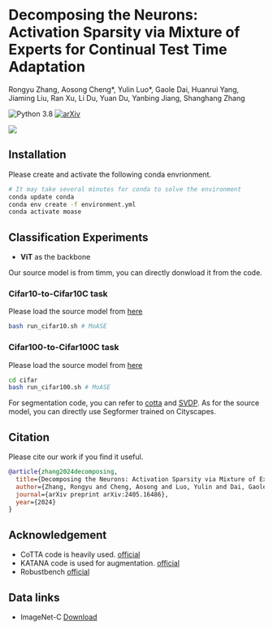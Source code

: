 # Decomposing the Neurons: Activation Sparsity via Mixture of Experts for Continual Test Time Adaptation

Rongyu Zhang, Aosong Cheng*, Yulin Luo*, Gaole Dai, Huanrui Yang, Jiaming Liu, Ran Xu, Li Du, Yuan Du, Yanbing Jiang, Shanghang Zhang 

![Python 3.8](https://img.shields.io/badge/Python-3.8-blue)
[![arXiv](https://img.shields.io/badge/arXiv-Paper-<COLOR>.svg)](https://arxiv.org/pdf/2405.16486)

<img src="MoASE.png"/>

## Installation

Please create and activate the following conda envrionment. 
```bash
# It may take several minutes for conda to solve the environment
conda update conda
conda env create -f environment.yml
conda activate moase 
```

## Classification Experiments

* **ViT** as the backbone

Our source model is from timm, you can directly donwload it from the code.


### Cifar10-to-Cifar10C task 
Please load the source model from [here](https://drive.google.com/file/d/1pAoz4Wwos74DjWPQ5d-6ntyjQkmp9FPE/view?usp=sharing)

```bash
bash run_cifar10.sh # MoASE
```

### Cifar100-to-Cifar100C task 
Please load the source model from [here](https://drive.google.com/file/d/1yRekkpkIdwX_LFsOh4Ba9ndaECnY-UC-/view?usp=sharing)

```bash
cd cifar
bash run_cifar100.sh # MoASE
```

For segmentation code, you can refer to [cotta](https://github.com/qinenergy/cotta) and [SVDP](https://github.com/Anonymous-012/SVDP). As for the source model, you can directly use Segformer trained on Cityscapes.

## Citation
Please cite our work if you find it useful.
```bibtex
@article{zhang2024decomposing,
  title={Decomposing the Neurons: Activation Sparsity via Mixture of Experts for Continual Test Time Adaptation},
  author={Zhang, Rongyu and Cheng, Aosong and Luo, Yulin and Dai, Gaole and Yang, Huanrui and Liu, Jiaming and Xu, Ran and Du, Li and Du, Yuan and Jiang, Yanbing and others},
  journal={arXiv preprint arXiv:2405.16486},
  year={2024}
}
```

## Acknowledgement 
+ CoTTA code is heavily used. [official](https://github.com/qinenergy/cotta) 
+ KATANA code is used for augmentation. [official](https://github.com/giladcohen/KATANA) 
+ Robustbench [official](https://github.com/RobustBench/robustbench) 

## Data links
+ ImageNet-C [Download](https://zenodo.org/record/2235448#.Yj2RO_co_mF)

